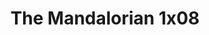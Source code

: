 ---
layout: episodio
title: "The Mandalorian 1x08"
url_serie_padre: 'the-mandalorian-temporada-1'
category: 'series'
capitulo: 'yes'
anio: '2019'
prev: 'capitulo-7'
proximo: ''
sandbox: allow-same-origin allow-forms
idioma: 'Latino/Subtitulado'
calidad: 'Full HD'
fuente: 'cueva'
reproductores: ["https://animekao.club/reproductores/mp4upload/source_cpanel/embed.php?data=jdUV8aWpGPgPWS2FyuB4PuJXDT/NqRdq4yvslAL0OGtRR5Z8oSKboMh1/kdwDRh5iwFP0vA8KYdidJ2jiJ52ikPTJ8pfL4J5T9F/PRn08ZCsfrDEj7HwXX46xupchFDT0+VeApUmjQiMBH+tmQv5elyM4mkWrB+xUHjfdAsOWqIpvYtcxY/MOSI0Gb02fbFA4q9CcYNogrQftExGgFhEqXnLIK52LzdQQ0gLjWQC37NUwgE2nx50CsJvYefqzyQYIPOOXNoGcCxbgfZwtWQHsed7J5dWo8y6fd/Bji3ZoJDhZRPIOXgDnEqHMjlN2VKevIWjP10u1RjuumewFqaHEqUMvj/Kzv6rGMS76pquecE3Wzdhx0Uc0EfX1eQU6KWMn4kAJ5jBamSwFuYdJWR03NEs03aID7wtdyIOSlBIbDYm3BuI5XkY5riC3mIzkLZ61nv5DDtdh7ftEGMmX2FSc79mgtVxif6tnVHvkMF+pyQ=","https://animekao.club/play/series/t/the-mandalorian/the-mandalorian-1x08-la.html","https://www.ilovefembed.best/v/lypq8cnz52w3wwd","https://gounlimited.to/embed-fee3n16d7hjk.html","https://upstream.to/embed-mba8m2dovsbh.html","https://gounlimited.to/embed-klazim6yhy4g.html"]
reproductor: fembed
clasificacion: '+10'
tags:
- Ciencia-Ficcion
---